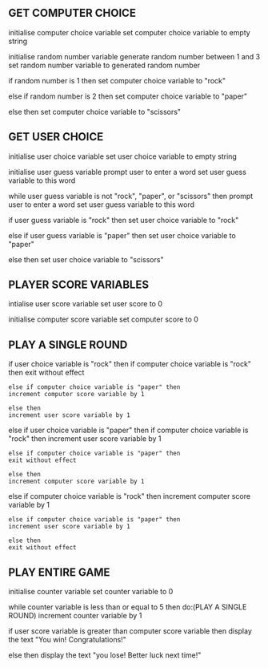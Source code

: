 ## GET COMPUTER CHOICE

initialise computer choice variable
set computer choice variable to empty string

initialise random number variable
generate random number between 1 and 3
set random number variable to generated random number

if random number is 1 then
set computer choice variable to "rock"

else if random number is 2 then
set computer choice variable to "paper"

else then
set computer choice variable to "scissors"

## GET USER CHOICE

initialise user choice variable
set user choice variable to empty string

initialise user guess variable
prompt user to enter a word
set user guess variable to this word

while user guess variable is not "rock", "paper", or "scissors" then
prompt user to enter a word
set user guess variable to this word

if user guess variable is "rock" then
set user choice variable to "rock"

else if user guess variable is "paper" then
set user choice variable to "paper"

else then
set user choice variable to "scissors"


## PLAYER SCORE VARIABLES

intialise user score variable
set user score to 0

initialise computer score variable 
set computer score to 0

## PLAY A SINGLE ROUND 

if user choice variable is "rock" then
    if computer choice variable is "rock" then 
    exit without effect

    else if computer choice variable is "paper" then
    increment computer score variable by 1 

    else then
    increment user score variable by 1

else if user choice variable is "paper" then 
    if computer choice variable is "rock" then 
    increment user score variable by 1

    else if computer choice variable is "paper" then
    exit without effect

    else then
    increment computer score variable by 1

else
    if computer choice variable is "rock" then 
    increment computer score variable by 1

    else if computer choice variable is "paper" then
    increment user score variable by 1 

    else then
    exit without effect

## PLAY ENTIRE GAME

initialise counter variable
set counter variable to 0

while counter variable is less than or equal to 5 then
do:(PLAY A SINGLE ROUND)
increment counter variable by 1

if user score variable is greater than computer score variable then
display the text "You win! Congratulations!"

else then
display the text "you lose! Better luck next time!"

